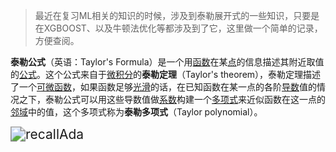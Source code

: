 > 最近在复习ML相关的知识的时候，涉及到泰勒展开式的一些知识，只要是在XGBOOST、以及牛顿法优化等都涉及到了它，这里做一个简单的记录，方便查阅。

**泰勒公式**（英语：Taylor's Formula）是一个用[函数](https://zh.wikipedia.org/wiki/函数)在某[点](https://zh.wikipedia.org/wiki/点)的信息描述其附近取值的[公式](https://zh.wikipedia.org/wiki/公式)。这个公式来自于[微积分](https://zh.wikipedia.org/wiki/微積分)的**泰勒定理**（Taylor's theorem），泰勒定理描述了一个[可微函数](https://zh.wikipedia.org/wiki/可微函数)，如果函数足够[光滑](https://zh.wikipedia.org/wiki/光滑)的话，在已知函数在某一点的各阶[导数](https://zh.wikipedia.org/wiki/导数)值的情况之下，泰勒公式可以用这些导数值做[系数](https://zh.wikipedia.org/wiki/系数)构建一个[多项式](https://zh.wikipedia.org/wiki/多项式)来近似函数在这一点的[邻域](https://zh.wikipedia.org/wiki/邻域)中的值，这个多项式称为**泰勒多项式**（Taylor polynomial）。

<img src="./pic/泰勒公式.png" alt="recallAda" style="zoom:150%;" />

